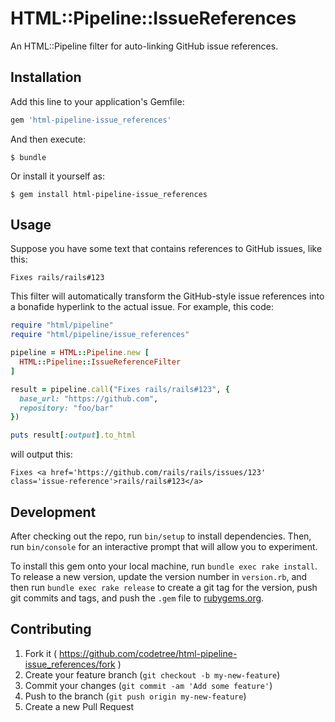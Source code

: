 # HTML::Pipeline::IssueReferences

An HTML::Pipeline filter for auto-linking GitHub issue references.

## Installation

Add this line to your application's Gemfile:

```ruby
gem 'html-pipeline-issue_references'
```

And then execute:

    $ bundle

Or install it yourself as:

    $ gem install html-pipeline-issue_references

## Usage

Suppose you have some text that contains references to GitHub issues, like this:

```
Fixes rails/rails#123
```

This filter will automatically transform the GitHub-style issue references into
a bonafide hyperlink to the actual issue. For example, this code:

```ruby
require "html/pipeline"
require "html/pipeline/issue_references"

pipeline = HTML::Pipeline.new [
  HTML::Pipeline::IssueReferenceFilter
]

result = pipeline.call("Fixes rails/rails#123", {
  base_url: "https://github.com",
  repository: "foo/bar"
})

puts result[:output].to_html
```

will output this:

```
Fixes <a href='https://github.com/rails/rails/issues/123' class='issue-reference'>rails/rails#123</a>
```

## Development

After checking out the repo, run `bin/setup` to install dependencies. Then, run `bin/console` for an interactive prompt that will allow you to experiment.

To install this gem onto your local machine, run `bundle exec rake install`. To release a new version, update the version number in `version.rb`, and then run `bundle exec rake release` to create a git tag for the version, push git commits and tags, and push the `.gem` file to [rubygems.org](https://rubygems.org).

## Contributing

1. Fork it ( https://github.com/codetree/html-pipeline-issue_references/fork )
2. Create your feature branch (`git checkout -b my-new-feature`)
3. Commit your changes (`git commit -am 'Add some feature'`)
4. Push to the branch (`git push origin my-new-feature`)
5. Create a new Pull Request
